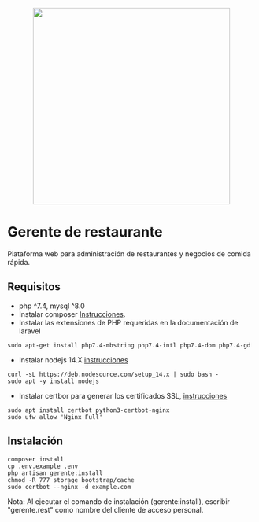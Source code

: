 <p align="center"><a href="https://laravel.com" target="_blank"><img src="https://raw.githubusercontent.com/laravel/art/master/logo-lockup/5%20SVG/2%20CMYK/1%20Full%20Color/laravel-logolockup-cmyk-red.svg" width="400"></a></p>

# Gerente de restaurante

Plataforma web para administración de restaurantes y negocios de comida rápida.

## Requisitos
* php ^7.4, mysql ^8.0
* Instalar composer [Instrucciones](https://www.digitalocean.com/community/tutorials/how-to-install-and-use-composer-on-ubuntu-20-04-es).
* Instalar las extensiones de PHP requeridas en la documentación de laravel
```
sudo apt-get install php7.4-mbstring php7.4-intl php7.4-dom php7.4-gd
```
* Instalar nodejs 14.X [instrucciones](https://computingforgeeks.com/install-node-js-14-on-ubuntu-debian-linux/)
```
curl -sL https://deb.nodesource.com/setup_14.x | sudo bash -
sudo apt -y install nodejs
```
* Instalar certbor para generar los certificados SSL, [instrucciones](https://www.digitalocean.com/community/tutorials/how-to-secure-nginx-with-let-s-encrypt-on-ubuntu-20-04-es)
```
sudo apt install certbot python3-certbot-nginx
sudo ufw allow 'Nginx Full'
```

## Instalación
```
composer install
cp .env.example .env
php artisan gerente:install
chmod -R 777 storage bootstrap/cache
sudo certbot --nginx -d example.com
```
Nota: Al ejecutar el comando de instalación (gerente:install), escribir "gerente.rest" como nombre del cliente de acceso personal.